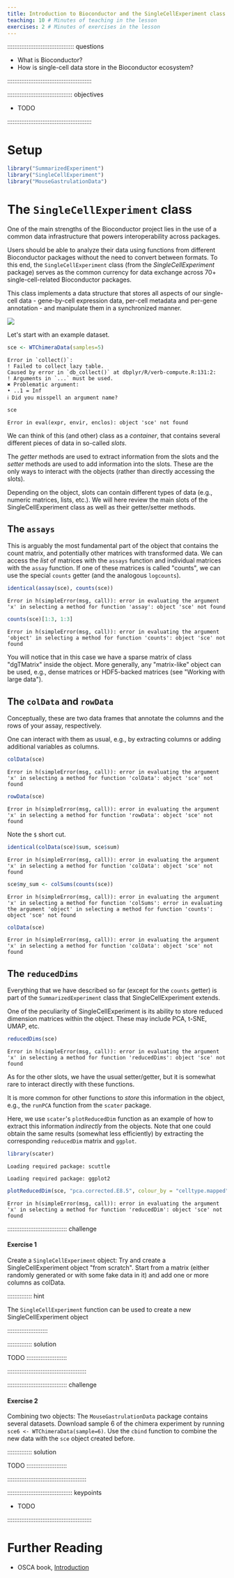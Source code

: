 ```yaml
---
title: Introduction to Bioconductor and the SingleCellExperiment class
teaching: 10 # Minutes of teaching in the lesson
exercises: 2 # Minutes of exercises in the lesson
---
```


:::::::::::::::::::::::::::::::::::::: questions 

- What is Bioconductor?
- How is single-cell data store in the Bioconductor ecosystem?

::::::::::::::::::::::::::::::::::::::::::::::::

::::::::::::::::::::::::::::::::::::: objectives

- TODO

::::::::::::::::::::::::::::::::::::::::::::::::

# Setup


```r
library("SummarizedExperiment")
library("SingleCellExperiment")
library("MouseGastrulationData")
```

# The `SingleCellExperiment` class

One of the main strengths of the Bioconductor project lies in the use of a common data infrastructure that powers interoperability across packages. 

Users should be able to analyze their data using functions from different Bioconductor packages without the need to convert between formats. To this end, the `SingleCellExperiment` class (from the _SingleCellExperiment_ package) serves as the common currency for data exchange across 70+ single-cell-related Bioconductor packages.

This class implements a data structure that stores all aspects of our single-cell data - gene-by-cell expression data, per-cell metadata and per-gene annotation - and manipulate them in a synchronized manner.

<img src="http://bioconductor.org/books/3.17/OSCA.intro/images/SingleCellExperiment.png" style="display: block; margin: auto;" />

Let's start with an example dataset.


```r
sce <- WTChimeraData(samples=5)
```

```{.error}
Error in `collect()`:
! Failed to collect lazy table.
Caused by error in `db_collect()` at dbplyr/R/verb-compute.R:131:2:
! Arguments in `...` must be used.
✖ Problematic argument:
• ..1 = Inf
ℹ Did you misspell an argument name?
```

```r
sce
```

```{.error}
Error in eval(expr, envir, enclos): object 'sce' not found
```

We can think of this (and other) class as a _container_, that contains several different pieces of data in so-called _slots_.

The _getter_ methods are used to extract information from the slots and the _setter_ methods are used to add information into the slots. These are the only ways to interact with the objects (rather than directly accessing the slots).

Depending on the object, slots can contain different types of data (e.g., numeric matrices, lists, etc.). We will here review the main slots of the SingleCellExperiment class as well as their getter/setter methods.

## The `assays`

This is arguably the most fundamental part of the object that contains the count matrix, and potentially other matrices with transformed data. We can access the _list_ of matrices with the `assays` function and individual matrices with the `assay` function. If one of these matrices is called "counts", we can use the special `counts` getter (and the analogous `logcounts`).


```r
identical(assay(sce), counts(sce))
```

```{.error}
Error in h(simpleError(msg, call)): error in evaluating the argument 'x' in selecting a method for function 'assay': object 'sce' not found
```

```r
counts(sce)[1:3, 1:3]
```

```{.error}
Error in h(simpleError(msg, call)): error in evaluating the argument 'object' in selecting a method for function 'counts': object 'sce' not found
```

You will notice that in this case we have a sparse matrix of class "dgTMatrix" inside the object. More generally, any "matrix-like" object can be used, e.g., dense matrices or HDF5-backed matrices (see "Working with large data").

## The `colData` and `rowData`

Conceptually, these are two data frames that annotate the columns and the rows of your assay, respectively.

One can interact with them as usual, e.g., by extracting columns or adding additional variables as columns.


```r
colData(sce)
```

```{.error}
Error in h(simpleError(msg, call)): error in evaluating the argument 'x' in selecting a method for function 'colData': object 'sce' not found
```

```r
rowData(sce)
```

```{.error}
Error in h(simpleError(msg, call)): error in evaluating the argument 'x' in selecting a method for function 'rowData': object 'sce' not found
```

Note the `$` short cut.


```r
identical(colData(sce)$sum, sce$sum)
```

```{.error}
Error in h(simpleError(msg, call)): error in evaluating the argument 'x' in selecting a method for function 'colData': object 'sce' not found
```

```r
sce$my_sum <- colSums(counts(sce))
```

```{.error}
Error in h(simpleError(msg, call)): error in evaluating the argument 'x' in selecting a method for function 'colSums': error in evaluating the argument 'object' in selecting a method for function 'counts': object 'sce' not found
```

```r
colData(sce)
```

```{.error}
Error in h(simpleError(msg, call)): error in evaluating the argument 'x' in selecting a method for function 'colData': object 'sce' not found
```

## The `reducedDims`

Everything that we have described so far (except for the `counts` getter) is part of the `SummarizedExperiment` class that SingleCellExperiment extends.

One of the peculiarity of SingleCellExperiment is its ability to store reduced dimension matrices within the object. These may include PCA, t-SNE, UMAP, etc.


```r
reducedDims(sce)
```

```{.error}
Error in h(simpleError(msg, call)): error in evaluating the argument 'x' in selecting a method for function 'reducedDims': object 'sce' not found
```

As for the other slots, we have the usual setter/getter, but it is somewhat rare to interact directly with these functions.

It is more common for other functions to _store_ this information in the object, e.g., the `runPCA` function from the `scater` package.

Here, we use `scater`'s `plotReducedDim` function as an example of how to extract this information _indirectly_ from the objects. Note that one could obtain the same results (somewhat less efficiently) by extracting the corresponding `reducedDim` matrix and `ggplot`.


```r
library(scater)
```

```{.output}
Loading required package: scuttle
```

```{.output}
Loading required package: ggplot2
```

```r
plotReducedDim(sce, "pca.corrected.E8.5", colour_by = "celltype.mapped")
```

```{.error}
Error in h(simpleError(msg, call)): error in evaluating the argument 'x' in selecting a method for function 'reducedDim': object 'sce' not found
```

:::::::::::::::::::::::::::::::::: challenge

#### Exercise 1

Create a `SingleCellExperiment` object: Try and create a SingleCellExperiment object "from scratch". Start from a matrix (either randomly generated or with some fake data in it) and add one or more columns as colData.

:::::::::::::: hint

The `SingleCellExperiment` function can be used to create a new SingleCellExperiment object

:::::::::::::::::::::::

:::::::::::::: solution

TODO
:::::::::::::::::::::::

:::::::::::::::::::::::::::::::::::::::::::::

:::::::::::::::::::::::::::::::::: challenge

#### Exercise 2

Combining two objects: The `MouseGastrulationData` package contains several datasets. Download sample 6 of the chimera experiment by running `sce6 <- WTChimeraData(sample=6)`. Use the `cbind` function to combine the new data with the `sce` object created before. 

:::::::::::::: solution

TODO
:::::::::::::::::::::::

:::::::::::::::::::::::::::::::::::::::::::::


::::::::::::::::::::::::::::::::::::: keypoints 

- TODO

::::::::::::::::::::::::::::::::::::::::::::::::

# Further Reading

* OSCA book, [Introduction](https://bioconductor.org/books/release/OSCA.intro)
